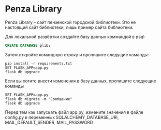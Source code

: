 # Penza Library

Penza Library - сайт пензенской городской библиотеки. Это не настоящий сайт библиотеки, лишь пример сайта библиотеки.

Для локальной развёртки создайте базу данных коммандой в psql:

```sql
CREATE DATABASE plib;
```

Затем откройте командную строку и пропишите следущие команды:

```
pip install -r requirements.txt
SET FLASK_APP=app.py
flask db upgrade
```

Если вы хотите внести изменения в базу данных, пропишите следуещие команды

```
SET FLASK_APP=app.py
flask db migrate -m "Сообщение"
flask db upgrade
```

Перед тем как запускать файл app.py, измените значения в файле config.py в переменных SQLALCHEMY_DATABASE_URI, MAIL_DEFAULT_SENDER, MAIL_PASSWORD
